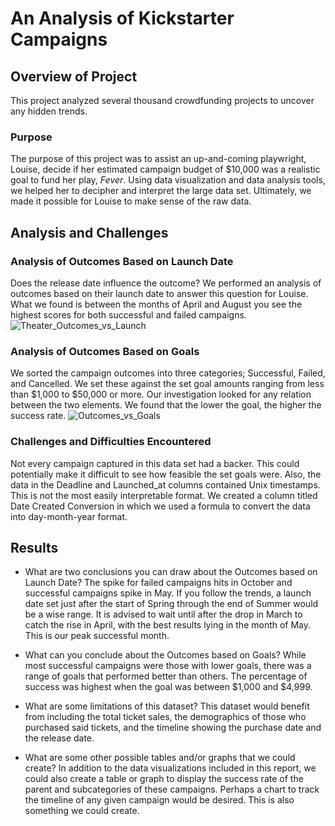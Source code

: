 # An Analysis of Kickstarter Campaigns

## Overview of Project
This project analyzed several thousand crowdfunding projects to uncover any hidden trends. 

### Purpose
The purpose of this project was to assist an up-and-coming playwright, Louise, decide if her estimated campaign budget of $10,000 was a realistic goal to fund her play, *Fever*. Using data visualization and data analysis tools, we helped her to decipher and interpret the large data set. Ultimately, we made it possible for Louise to make sense of the raw data. 

## Analysis and Challenges

### Analysis of Outcomes Based on Launch Date
Does the release date influence the outcome? We performed an analysis of outcomes based on their launch date to answer this question for Louise. What we found is between the months of April and August you see the highest scores for both successful and failed campaigns. 
![Theater_Outcomes_vs_Launch](path/to/Theater_Outcomes_vs_Launch.png)

### Analysis of Outcomes Based on Goals
We sorted the campaign outcomes into three categories; Successful, Failed, and Cancelled. We set these against the set goal amounts ranging from less than $1,000 to $50,000 or more. Our investigation looked for any relation between the two elements. We found that the lower the goal, the higher the success rate.
![Outcomes_vs_Goals](path/to/Outcomes_vs_Goals.png)
 

### Challenges and Difficulties Encountered
Not every campaign captured in this data set had a backer. This could potentially make it difficult to see how feasible the set goals were. Also, the data in the Deadline and Launched_at columns contained Unix timestamps. This is not the most easily interpretable format. We created a column titled Date Created Conversion in which we used a formula to convert the data into day-month-year format. 

## Results
- What are two conclusions you can draw about the Outcomes based on Launch Date?
The spike for failed campaigns hits in October and successful campaigns spike in May. If you follow the trends, a launch date set just after the start of Spring through the end of Summer would be a wise range. It is advised to wait until after the drop in March to catch the rise in April, with the best results lying in the month of May. This is our peak successful month. 

- What can you conclude about the Outcomes based on Goals?
While most successful campaigns were those with lower goals, there was a range of goals that performed better than others. The percentage of success was highest when the goal was between $1,000 and $4,999.  

- What are some limitations of this dataset?
This dataset would benefit from including the total ticket sales, the demographics of those who purchased said tickets, and the timeline showing the purchase date and the release date. 

- What are some other possible tables and/or graphs that we could create?
In addition to the data visualizations included in this report, we could also create a table or graph to display the success rate of the parent and subcategories of these campaigns. Perhaps a chart to track the timeline of any given campaign would be desired. This is also something we could create. 

